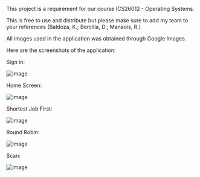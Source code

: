 This project is a requirement for our course ICS26012 - Operating Systems.

This is free to use and distribute but please make sure to add my team to your references (Baldoza, K.; Bercilla, D.; Manaois, R.)

All images used in the application was obtained through Google Images.

Here are the screenshots of the application:

Sign in:

![image](https://github.com/user-attachments/assets/fff142c6-c482-4182-be57-fad1d813855b)

Home Screen:

![image](https://github.com/user-attachments/assets/019b27e0-8158-4d79-bfac-3c53d092d516)

Shortest Job First:

![image](https://github.com/user-attachments/assets/2e1e0b64-8709-4f42-a860-0f079f325dbe)

Round Robin:

![image](https://github.com/user-attachments/assets/9c8af6a0-ba45-46b0-add5-f615f14d967b)

Scan:

![image](https://github.com/user-attachments/assets/d8975a2a-2243-4828-82c0-a47cf9c9edbf)
